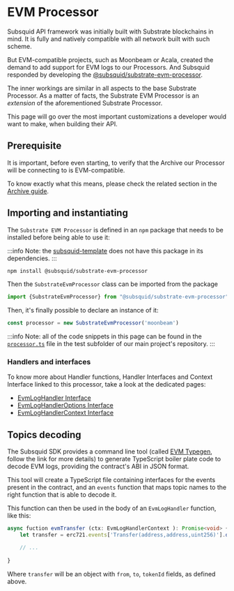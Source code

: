 # EVM Processor

Subsquid API framework was initially built with Substrate blockchains in mind. It is fully and natively compatible with all network built with such scheme.

But EVM-compatible projects, such as Moonbeam or Acala, created the demand to add support for EVM logs to our Processors. And Subsquid responded by developing the [@subsquid/substrate-evm-processor](https://www.npmjs.com/package/@subsquid/substrate-evm-processor).

The inner workings are similar in all aspects to the base Substrate Processor. As a matter of facts, the Substrate EVM Processor is an _extension_ of the aforementioned Substrate Processor.

This page will go over the most important customizations a developer would want to make, when building their API.

## Prerequisite

It is important, before even starting, to verify that the Archive our Processor will be connecting to is EVM-compatible.

To know exactly what this means, please check the related section in the [Archive guide](/archives/archives-advanced-setup).

## Importing and instantiating

The `Substrate EVM Processor` is defined in an `npm` package that needs to be installed before being able to use it:

:::info
Note: the [subsquid-template](https://github.com/subsquid/squid-template) does not have this package in its dependencies.
:::

```bash
npm install @subsquid/substrate-evm-processor
```

Then the `SubstrateEvmProcessor` class can be imported from the package

```typescript
import {SubstrateEvmProcessor} from "@subsquid/substrate-evm-processor"
```

Then, it's finally possible to declare an instance of it:

```typescript
const processor = new SubstrateEvmProcessor('moonbeam')
```

:::info
Note: all of the code snippets in this page can be found in the [`processor.ts`](https://github.com/subsquid/squid/blob/master/test/moonsama-erc721/src/processor.ts) file in the test subfolder of our main project's repository.
:::

### Handlers and interfaces

To know more about Handler functions, Handler Interfaces and Context Interface linked to this processor, take a look at the dedicated pages:

* [EvmLogHandler Interface](../handler-functions/handler-interfaces.md#evmloghandler)
* [EvmLogHandlerOptions Interface](../handler-functions/handler-options-interfaces.md#evmloghandleroptions)
* [EvmLogHandlerContext Interface](../handler-functions/context-interfaces.md#evmloghandlercontext)

## Topics decoding

The Subsquid SDK provides a command line tool (called [EVM Typegen](/develop-a-squid/evm-support/squid-evm-typegen), follow the link for more details) to generate TypeScript boiler plate code to decode EVM logs, providing the contract's ABI in JSON format.

This tool will create a TypeScript file containing interfaces for the events present in the contract, and an `events` function that maps   topic names to the right function that is able to decode it.

This function can then be used in the body of an `EvmLogHandler` function, like this:

```typescript title="processor.ts"
async fuction evmTransfer (ctx: EvmLogHandlerContext ): Promise<void> {
    let transfer = erc721.events['Transfer(address,address,uint256)'].decode(ctx)

    // ...
    
}
```


Where `transfer` will be an object with `from`, `to`, `tokenId` fields, as defined above.
